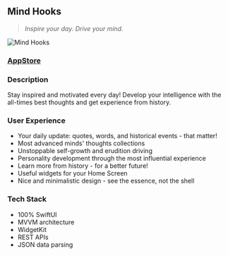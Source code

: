 ## Mind Hooks
> *Inspire your day. Drive your mind.*

![Mind Hooks](https://user-images.githubusercontent.com/68333583/140558795-d6a59035-5490-4b13-aff7-106a12fe9b04.png)

### [AppStore](https://apps.apple.com/ru/app/mind-hooks/id1581807075?l=en)

### Description
Stay inspired and motivated every day! Develop your intelligence with the all-times best thoughts and get experience from history.

### User Experience
* Your daily update: quotes, words, and historical events - that matter!
* Most advanced minds' thoughts collections
* Unstoppable self-growth and erudition driving
* Personality development through the most influential experience
* Learn more from history - for a better future!
* Useful widgets for your Home Screen
* Nice and minimalistic design - see the essence, not the shell

### Tech Stack
* 100% SwiftUI
* MVVM architecture
* WidgetKit
* REST APIs
* JSON data parsing

